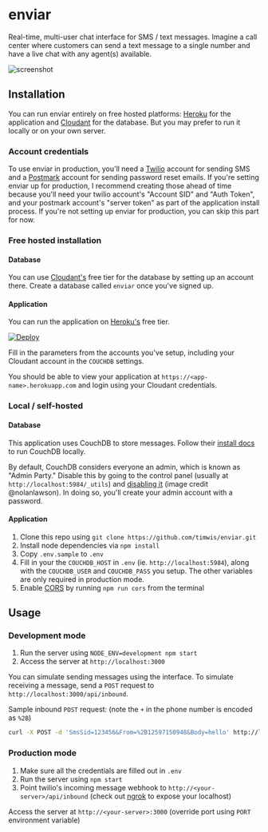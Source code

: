 # enviar

Real-time, multi-user chat interface for SMS / text messages. Imagine a call center where customers can
send a text message to a single number and have a live chat with any agent(s) available.

![screenshot](http://i.imgur.com/PIRyygi.png)

## Installation
You can run enviar entirely on free hosted platforms: [Heroku](https://heroku.com)
for the application and [Cloudant](https://cloudant.com) for the database. But
you may prefer to run it locally or on your own server.

### Account credentials
To use enviar in production, you'll need a [Twilio](http://twilio.com) account
for sending SMS and a [Postmark](http://postmarkapp.com) account for sending
password reset emails. If you're setting enviar up for production, I recommend
creating those ahead of time because you'll need your twilio account's
"Account SID" and "Auth Token", and your postmark account's "server token" as
part of the application install process. If you're not setting up enviar for
production, you can skip this part for now.

### Free hosted installation

#### Database
You can use [Cloudant's](https://cloudant.com) free tier for the database by
setting up an account there. Create a database called `enviar` once you've signed up.

#### Application
You can run the application on [Heroku's](https://heroku.com) free tier.

[![Deploy](https://www.herokucdn.com/deploy/button.svg)](https://heroku.com/deploy)

Fill in the parameters from the accounts you've setup, including your Cloudant
account in the `COUCHDB` settings.

You should be able to view your application at `https://<app-name>.herokuapp.com`
and login using your Cloudant credentials.

### Local / self-hosted

#### Database
This application uses CouchDB to store messages. Follow their [install docs](http://docs.couchdb.org/en/1.6.1/install/index.html)
to run CouchDB locally.

By default, CouchDB considers everyone an admin, which is known as "Admin Party."
Disable this by going to the control panel (usually at `http://localhost:5984/_utils`)
and [disabling it](http://i.imgur.com/CNtlaBK.png) (image credit @nolanlawson).
In doing so, you'll create your admin account with a password.

#### Application
1. Clone this repo using `git clone https://github.com/timwis/enviar.git`
2. Install node dependencies via `npm install`
3. Copy `.env.sample` to `.env`
4. Fill in your the `COUCHDB_HOST` in `.env` (ie. `http://localhost:5984`), along
with the `COUCHDB_USER` and `COUCHDB_PASS` you setup. The other variables are only
required in production mode.
5. Enable [CORS](https://developer.mozilla.org/en-US/docs/Web/HTTP/Access_control_CORS)
by running `npm run cors` from the terminal

## Usage

### Development mode
1. Run the server using `NODE_ENV=development npm start`
2. Access the server at `http://localhost:3000`

You can simulate sending messages using the interface. To simulate receiving a message,
send a `POST` request to `http://localhost:3000/api/inbound`.

Sample inbound `POST` request: (note the `+` in the phone number is encoded as `%2B`)

```bash
curl -X POST -d 'SmsSid=123456&From=%2B12597150948&Body=hello' http://localhost:3000/api/inbound
```

### Production mode
1. Make sure all the credentials are filled out in `.env`
2. Run the server using `npm start`
3. Point twilio's incoming message webhook to `http://<your-server>/api/inbound` (check out [ngrok](https://ngrok.com/) to expose your localhost)

Access the server at `http://<your-server>:3000` (override port using `PORT` environment variable)
